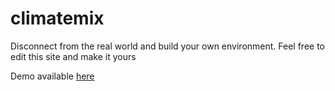# climatemix
Disconnect from the real world and build your own environment.
Feel free to edit this site and make it yours

Demo available [here](https://climatemix.netlify.app/)
